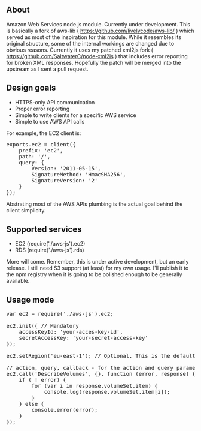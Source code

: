 ## About

Amazon Web Services node.js module. Currently under development. This is basically a fork of aws-lib ( https://github.com/livelycode/aws-lib/ ) which served as most of the inspiration for this module. While it resembles its original structure, some of the internal workings are changed due to obvious reasons. Currently it uses my patched xml2js fork ( https://github.com/SaltwaterC/node-xml2js ) that includes error reporting for broken XML responses. Hopefully the patch will be merged into the upstream as I sent a pull request.

## Design goals

 * HTTPS-only API communication
 * Proper error reporting
 * Simple to write clients for a specific AWS service
 * Simple to use AWS API calls

For example, the EC2 client is:
<pre>
exports.ec2 = client({
	prefix: 'ec2',
	path: '/',
    query: {
    	Version: '2011-05-15',
    	SignatureMethod: 'HmacSHA256',
		SignatureVersion: '2'
    }
});
</pre>

Abstrating most of the AWS APIs plumbing is the actual goal behind the client simplicity.

## Supported services

 * EC2 (require('./aws-js').ec2)
 * RDS (require('./aws-js').rds)

More will come. Remember, this is under active development, but an early release. I still need S3 support (at least) for my own usage. I'll publish it to the npm registry when it is going to be polished enough to be generally available.

## Usage mode
<pre>
var ec2 = require('./aws-js').ec2;

ec2.init({ // Mandatory
	accessKeyId: 'your-acces-key-id',
	secretAccessKey: 'your-secret-access-key'
});

ec2.setRegion('eu-east-1'); // Optional. This is the default API entry point

// action, query, callback - for the action and query parameters, check the EC2 API reference
ec2.call('DescribeVolumes', {}, function (error, response) {
	if ( ! error) {
		for (var i in response.volumeSet.item) {
			console.log(response.volumeSet.item[i]);
		}
	} else {
		console.error(error);
	}
});
</pre>

